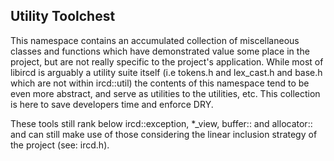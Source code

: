 ## Utility Toolchest

This namespace contains an accumulated collection of miscellaneous classes
and functions which have demonstrated value some place in the project, but are
not really specific to the project's application. While most of libircd is
arguably a utility suite itself (i.e tokens.h and lex_cast.h and base.h
which are not within ircd::util) the contents of this namespace tend to be
even more abstract, and serve as utilities to the utilities, etc. This
collection is here to save developers time and enforce DRY.

These tools still rank below ircd::exception, *_view, buffer:: and allocator::
and can still make use of those considering the linear inclusion strategy of
the project (see: ircd.h).
